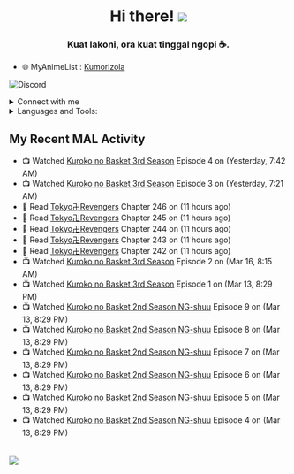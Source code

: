 <h1 align="center">Hi there! <img src="https://media.giphy.com/media/hvRJCLFzcasrR4ia7z/giphy.gif" width="25px"> </h1>
<h3 align="center">Kuat lakoni, ora kuat tinggal ngopi ☕.</h3>

- 🌐 MyAnimeList : [Kumorizola](https://myanimelist.net/animelist/Kumorizola)

![Discord](https://discord.c99.nl/widget/theme-3/761213268009943051.png)
<details>
      <summary>Connect with me</summary>
    <p align="left">
        <a href="https://www.facebook.com/kumori.hartley.1" target="blank"><img align="center"
                src="https://raw.githubusercontent.com/rahuldkjain/github-profile-readme-generator/master/src/images/icons/Social/facebook.svg"
                alt="kumori hartley" height="30" width="40" /></a>
        <a href="https://www.instagram.com/kumorizola/" target="blank"><img align="center"
                src="https://raw.githubusercontent.com/rahuldkjain/github-profile-readme-generator/master/src/images/icons/Social/instagram.svg"
                alt="kumorizola" height="30" width="40" /></a>
        <a href="https://discord.com" target="blank"><img align="center"
                src="https://raw.githubusercontent.com/rahuldkjain/github-profile-readme-generator/master/src/images/icons/Social/discord.svg"
                alt="Kumori#5882" height="30" width="40" /></a>
    </p>
</details>

<details>
    <summary align="left">Languages and Tools:</summary>
<p align="left">
      <a href="https://www.w3schools.com/css/" target="_blank">
        <img src="https://raw.githubusercontent.com/devicons/devicon/master/icons/css3/css3-original-wordmark.svg"
            alt="css3" width="40" height="40" /> </a> <a href="https://www.w3.org/html/" target="_blank"> <img
            src="https://raw.githubusercontent.com/devicons/devicon/master/icons/html5/html5-original-wordmark.svg"
            alt="html5" width="40" height="40" /> </a> <a href="https://www.java.com" target="_blank"> <img
            src="https://raw.githubusercontent.com/devicons/devicon/master/icons/java/java-original.svg" alt="java"
            width="40" height="40" /> </a> <a href="https://developer.mozilla.org/en-US/docs/Web/JavaScript"
            target="_blank"> <img
            src="https://raw.githubusercontent.com/devicons/devicon/master/icons/javascript/javascript-original.svg"
            alt="javascript" width="40" height="40" /> </a> <a href="https://nodejs.org" target="_blank"> <img
            src="https://raw.githubusercontent.com/devicons/devicon/master/icons/nodejs/nodejs-original-wordmark.svg"
            alt="nodejs" width="40" height="40" /> </a> <a href="https://www.python.org" target="_blank"> <img
            src="https://raw.githubusercontent.com/devicons/devicon/master/icons/python/python-original.svg"
            alt="python" width="40" height="40" /> </a> <a href="https://www.typescriptlang.org/" target="_blank"> <img
            src="https://raw.githubusercontent.com/devicons/devicon/master/icons/typescript/typescript-original.svg" 
            alt="typescript" width="40" height="40" /> </a> <a href="https://www.photoshop.com/en" target="_blank"> <img
            src="https://upload.wikimedia.org/wikipedia/commons/a/af/Adobe_Photoshop_CC_icon.svg" alt="photoshop" width="40" height="40"/> </a>
            <a href="https://www.adobe.com/products/premiere.html" target="_blank"> <img
            src="https://upload.wikimedia.org/wikipedia/commons/4/40/Adobe_Premiere_Pro_CC_icon.svg" alt="Premiere pro" width="40" height="40"/> </a>
            <a href="https://www.adobe.com/in/products/illustrator.html" target="_blank"> <img 
            src="https://upload.wikimedia.org/wikipedia/commons/f/fb/Adobe_Illustrator_CC_icon.svg" alt="illustrator" width="40" height="40"/> </a>
      
 </details>
 
 <h2> My Recent MAL Activity</h2>
<!-- MAL_ACTIVITY:start -->

- 📺 Watched [Kuroko no Basket 3rd Season](https://MyAnimeList.net/anime.php?id=24415) Episode 4 on (Yesterday, 7:42 AM)
- 📺 Watched [Kuroko no Basket 3rd Season](https://MyAnimeList.net/anime.php?id=24415) Episode 3 on (Yesterday, 7:21 AM)
- 📖 Read [Tokyo卍Revengers](https://MyAnimeList.net/manga.php?id=104565) Chapter 246 on (11 hours ago)
- 📖 Read [Tokyo卍Revengers](https://MyAnimeList.net/manga.php?id=104565) Chapter 245 on (11 hours ago)
- 📖 Read [Tokyo卍Revengers](https://MyAnimeList.net/manga.php?id=104565) Chapter 244 on (11 hours ago)
- 📖 Read [Tokyo卍Revengers](https://MyAnimeList.net/manga.php?id=104565) Chapter 243 on (11 hours ago)
- 📖 Read [Tokyo卍Revengers](https://MyAnimeList.net/manga.php?id=104565) Chapter 242 on (11 hours ago)
- 📺 Watched [Kuroko no Basket 3rd Season](https://MyAnimeList.net/anime.php?id=24415) Episode 2 on (Mar 16, 8:15 AM)
- 📺 Watched [Kuroko no Basket 3rd Season](https://MyAnimeList.net/anime.php?id=24415) Episode 1 on (Mar 13, 8:29 PM)
- 📺 Watched [Kuroko no Basket 2nd Season NG-shuu](https://MyAnimeList.net/anime.php?id=22673) Episode 9 on (Mar 13, 8:29 PM)
- 📺 Watched [Kuroko no Basket 2nd Season NG-shuu](https://MyAnimeList.net/anime.php?id=22673) Episode 8 on (Mar 13, 8:29 PM)
- 📺 Watched [Kuroko no Basket 2nd Season NG-shuu](https://MyAnimeList.net/anime.php?id=22673) Episode 7 on (Mar 13, 8:29 PM)
- 📺 Watched [Kuroko no Basket 2nd Season NG-shuu](https://MyAnimeList.net/anime.php?id=22673) Episode 6 on (Mar 13, 8:29 PM)
- 📺 Watched [Kuroko no Basket 2nd Season NG-shuu](https://MyAnimeList.net/anime.php?id=22673) Episode 5 on (Mar 13, 8:29 PM)
- 📺 Watched [Kuroko no Basket 2nd Season NG-shuu](https://MyAnimeList.net/anime.php?id=22673) Episode 4 on (Mar 13, 8:29 PM)

<!-- MAL_ACTIVITY:end -->

  
<h2 align="left"> <img src="https://media.discordapp.net/attachments/918405470073520168/919220018355523584/ezgif.com-gif-maker_1.gif">
